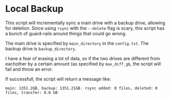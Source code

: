 # Local Backup
This script will incrementally sync a main drive with a backup drive, allowing for deletion. Since using `rsync` with the `--delete` flag is scary, this script has a bunch of guard-rails around things that could go wrong.

The main drive is specified by `main_directory` in the `config.txt`. The backup drive is `backup_directory`.

I have a fear of erasing a lot of data, so if the two drives are different from eachother by a certain amount (as specified by `max_diff_gb`, the script will fail and throw an error.

If successfull, the script will return a message like:
```
main: 1351.2GB, backup: 1351.21GB. rsync added: 0 files, deleted: 0 files, transfer: 0.0 GB
```
